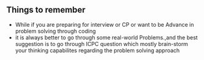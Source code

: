 ## Things to remember
- While if you are preparing for interview or CP or want to be Advance in problem solving through coding
- it is always better to go through some real-world Problems.,and the best suggestion is to go through ICPC question which mostly brain-storm your thinking capabilites regarding the problem solving approach
